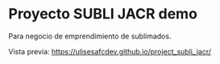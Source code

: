 # Proyecto SUBLI JACR demo
Para negocio de emprendimiento de sublimados.

Vista previa: https://ulisesafcdev.github.io/project_subli_jacr/
